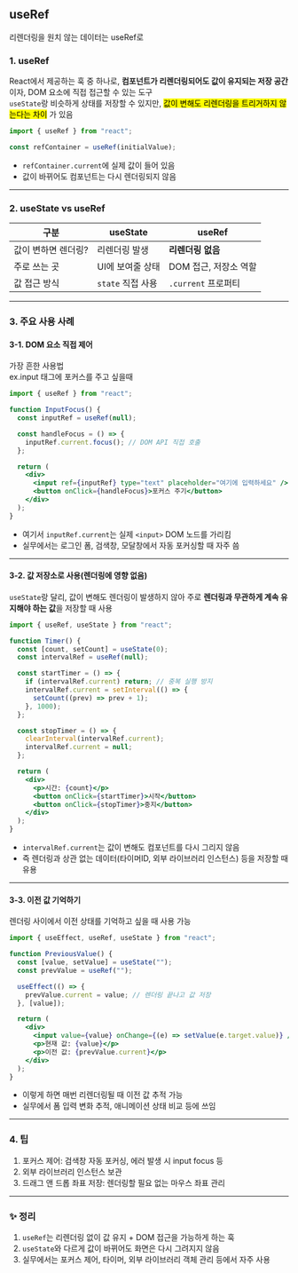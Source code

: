 ## useRef
리렌더링을 원치 않는 데이터는 useRef로


### 1. useRef
React에서 제공하는 훅 중 하나로, **컴포넌트가 리렌더링되어도 값이 유지되는 저장 공간**이자, DOM 요소에 직접 접근할 수 있는 도구 <br>
`useState`랑 비슷하게 상태를 저장할 수 있지만, <mark> 값이 변해도 리렌더링을 트리거하지 않는다는 차이</mark> 가 있음

```js
import { useRef } from "react";

const refContainer = useRef(initialValue);
```
- `refContainer.current`에 실제 값이 들어 있음
- 값이 바뀌어도 컴포넌트는 다시 렌더링되지 않음

---
### 2. useState vs useRef
| 구분          | useState      | useRef          |
| ----------- | ------------- | --------------- |
| 값이 변하면 렌더링? | 리렌더링 발생     |  **리렌더링 없음**      |
| 주로 쓰는 곳     | UI에 보여줄 상태    | DOM 접근, 저장소 역할  |
| 값 접근 방식     | `state` 직접 사용 | `.current` 프로퍼티 |

---
### 3. 주요 사용 사례
#### 3-1. DOM 요소 직접 제어
가장 흔한 사용법 <br>
ex.input 태그에 포커스를 주고 싶을때
```jsx
import { useRef } from "react";

function InputFocus() {
  const inputRef = useRef(null);

  const handleFocus = () => {
    inputRef.current.focus(); // DOM API 직접 호출
  };

  return (
    <div>
      <input ref={inputRef} type="text" placeholder="여기에 입력하세요" />
      <button onClick={handleFocus}>포커스 주기</button>
    </div>
  );
}
```
- 여기서 `inputRef.current`는 실제 `<input>` DOM 노드를 가리킴
- 실무에서는 로그인 폼, 검색창, 모달창에서 자동 포커싱할 때 자주 씀

---
#### 3-2. 값 저장소로 사용(렌더링에 영향 없음)
`useState`랑 달리, 값이 변해도 렌더링이 발생하지 않아 주로 **렌더링과 무관하게 계속 유지해야 하는 값**을 저장할 때 사용
```jsx
import { useRef, useState } from "react";

function Timer() {
  const [count, setCount] = useState(0);
  const intervalRef = useRef(null);

  const startTimer = () => {
    if (intervalRef.current) return; // 중복 실행 방지
    intervalRef.current = setInterval(() => {
      setCount((prev) => prev + 1);
    }, 1000);
  };

  const stopTimer = () => {
    clearInterval(intervalRef.current);
    intervalRef.current = null;
  };

  return (
    <div>
      <p>시간: {count}</p>
      <button onClick={startTimer}>시작</button>
      <button onClick={stopTimer}>중지</button>
    </div>
  );
}
```
- `intervalRef.current`는 값이 변해도 컴포넌트를 다시 그리지 않음
- 즉 렌더링과 상관 없는 데이터(타이머ID, 외부 라이브러리 인스턴스) 등을 저장할 때 유용

---
#### 3-3. 이전 값 기억하기
렌더링 사이에서 이전 상태를 기억하고 싶을 때 사용 가능
```jsx
import { useEffect, useRef, useState } from "react";

function PreviousValue() {
  const [value, setValue] = useState("");
  const prevValue = useRef("");

  useEffect(() => {
    prevValue.current = value; // 렌더링 끝나고 값 저장
  }, [value]);

  return (
    <div>
      <input value={value} onChange={(e) => setValue(e.target.value)} />
      <p>현재 값: {value}</p>
      <p>이전 값: {prevValue.current}</p>
    </div>
  );
}
```
- 이렇게 하면 매번 리렌더링될 때 이전 값 추적 가능
- 실무에서 폼 입력 변화 추적, 애니메이션 상태 비교 등에 쓰임

---
### 4. 팁
1. 포커스 제어: 검색창 자동 포커싱, 에러 발생 시 input focus 등
2. 외부 라이브러리 인스턴스 보관
3. 드래그 앤 드롭 좌표 저장: 렌더링할 필요 없는 마우스 좌표 관리

---
### ✨ 정리
1. `useRef`는 리렌더링 없이 값 유지 + DOM 접근을 가능하게 하는 훅
2. `useState`와 다르게 값이 바뀌어도 화면은 다시 그려지지 않음
3. 실무에서는 포커스 제어, 타이머, 외부 라이브러리 객체 관리 등에서 자주 사용

